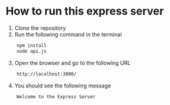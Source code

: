 # How to run this express server
1. Clone the repository
2. Run the following command in the terminal
```bash
    npm install
    node api.js
```
3. Open the browser and go to the following URL
```bash
    http://localhost:3000/
```
4. You should see the following message
```bash
    Welcome to the Express Server
```